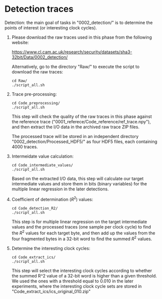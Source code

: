 # Detection traces

Detection: the main goal of tasks in "0002_detection/" is to determine the points of interest (or interesting clock cycles).

1. Please download the raw traces used in this phase from the following website:

	https://www.cl.cam.ac.uk/research/security/datasets/sha3-32bit/Data/0002_detection/

   Alternatively, go to the directory "Raw/" to execute the script to download the raw traces:

	`cd Raw/`  
	`./script_all.sh`  

2. Trace pre-processing:

	`cd Code_preprocessing/`  
	`./script_all.sh`  

   This step will check the quality of the raw traces in this phase against the reference trace ("0001_referece/Code_reference/ref_trace.npy"), and then extract the I/O data in the archived raw trace ZIP files.

   The processed trace will be stored in an independent directory "0002_detection/Processed_HDF5/" as four HDF5 files, each containing 4000 traces.

3. Intermeidate value calculation:

	`cd Code_intermediate_values/`  
	`./script_all.sh`  

   Based on the extracted I/O data, this step will calculate our target intermediate values and store them in bits (binary variables) for the multiple linear regression in the later detections.

4. Coefficient of determination (_R_<sup>2</sup>) values:

	`cd Code_detection_R2/`  
	`./script_all.sh`  

   This step is for multiple linear regression on the target intermediate values and the processed traces (one sample per clock cycle) to find the _R_<sup>2</sup> values for each target byte, and then add up the values from the four fragmented bytes in a 32-bit word to find the summed _R_<sup>2</sup> values.

5. Determine the interesting clock cycles:

	`cd Code_extract_ics/`  
	`./script_all.sh`  

   This step will select the interesting clock cycles according to whether the summed R^2 value of a 32-bit word is higher than a given threshold. We used the ones with a threshold equal to 0.010 in the later experiments, where the interesting clock cycle sets are stored in "Code_extract_ics/ics_original_010.zip"




